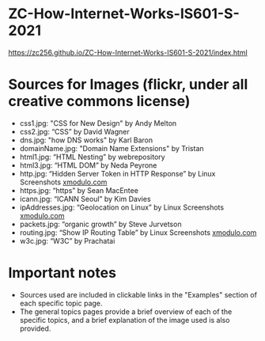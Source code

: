 # ZC-How-Internet-Works-IS601-S-2021

https://zc256.github.io/ZC-How-Internet-Works-IS601-S-2021/index.html

# Sources for Images (flickr, under all creative commons license)
- css1.jpg: "CSS for New Design" by Andy Melton
- css2.jpg: “CSS” by David Wagner
- dns.jpg: "how DNS works" by Karl Baron
- domainName.jpg: "Domain Name Extensions" by Tristan
- html1.jpg: “HTML Nesting” by webrepository
- html3.jpg: “HTML DOM” by Neda Peyrone
- http.jpg: “Hidden Server Token in HTTP Response” by Linux Screenshots [xmodulo.com](https://www.xmodulo.com/)
- https.jpg: “https” by Sean MacEntee
- icann.jpg: “ICANN Seoul” by Kim Davies
- ipAddresses.jpg: “Geolocation on Linux” by Linux Screenshots [xmodulo.com](https://www.xmodulo.com/)
- packets.jpg: “organic growth” by Steve Jurvetson
- routing.jpg: “Show IP Routing Table” by Linux Screenshots [xmodulo.com](https://www.xmodulo.com/)
- w3c.jpg: “W3C” by Prachatai

# Important notes
- Sources used are included in clickable links in the "Examples" section of each specific topic page.
- The general topics pages provide a brief overview of each of the specific topics, and a brief explanation of the image used is also provided.
